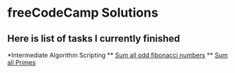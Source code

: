 # freeCodeCamp Solutions
## Here is list of tasks I currently finished


*Intermediate Algorithm Scripting
** [Sum all odd fibonacci numbers](/Intermediate%20Algorithm%20Scripting/sum-fibonacci.js)
** [Sum all Primes](/Intermediate%20Algorithm%20Scripting/sum-of-all-primes.js)

